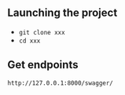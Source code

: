 ## Launching the project
- ```git clone xxx```
- ```cd xxx```


## Get endpoints 
```http://127.0.0.1:8000/swagger/```